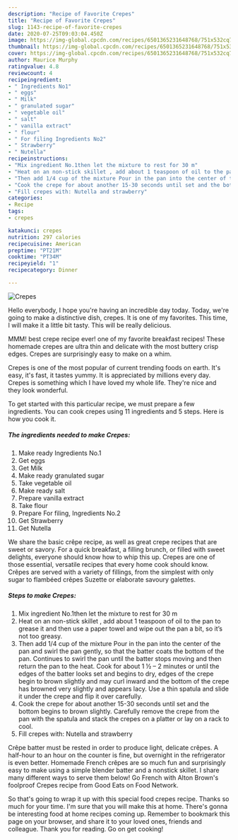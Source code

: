 ```yaml
---
description: "Recipe of Favorite Crepes"
title: "Recipe of Favorite Crepes"
slug: 1143-recipe-of-favorite-crepes
date: 2020-07-25T09:03:04.450Z
image: https://img-global.cpcdn.com/recipes/6501365231648768/751x532cq70/crepes-recipe-main-photo.jpg
thumbnail: https://img-global.cpcdn.com/recipes/6501365231648768/751x532cq70/crepes-recipe-main-photo.jpg
cover: https://img-global.cpcdn.com/recipes/6501365231648768/751x532cq70/crepes-recipe-main-photo.jpg
author: Maurice Murphy
ratingvalue: 4.8
reviewcount: 4
recipeingredient:
- " Ingredients No1"
- " eggs"
- " Milk"
- " granulated sugar"
- " vegetable oil"
- " salt"
- " vanilla extract"
- " flour"
- " For filing Ingredients No2"
- " Strawberry"
- " Nutella"
recipeinstructions:
- "Mix ingredient No.1then let the mixture to rest for 30 m"
- "Heat on an non-stick skillet , add about 1 teaspoon of oil to the pan to grease it and then use a paper towel and wipe out the pan a bit, so it’s not too greasy."
- "Then add 1/4 cup of the mixture Pour in the pan into the center of the pan and swirl the pan gently, so that the batter coats the bottom of the pan. Continues to swirl the pan until the batter stops moving and then return the pan to the heat. Cook for about 1 ½ – 2 minutes or until the edges of the batter looks set and begins to dry, edges of the crepe begin to brown slightly and may curl inward and the bottom of the crepe has browned very slightly and appears lacy. Use a thin spatula and slide it under the crepe and flip it over carefully."
- "Cook the crepe for about another 15-30 seconds until set and the bottom begins to brown slightly. Carefully remove the crepe from the pan with the spatula and stack the crepes on a platter or lay on a rack to cool."
- "Fill crepes with: Nutella and strawberry"
categories:
- Recipe
tags:
- crepes

katakunci: crepes 
nutrition: 297 calories
recipecuisine: American
preptime: "PT21M"
cooktime: "PT34M"
recipeyield: "1"
recipecategory: Dinner

---
```



![Crepes](https://img-global.cpcdn.com/recipes/6501365231648768/751x532cq70/crepes-recipe-main-photo.jpg)

Hello everybody, I hope you're having an incredible day today. Today, we're going to make a distinctive dish, crepes. It is one of my favorites. This time, I will make it a little bit tasty. This will be really delicious.

MMM! best crepe recipe ever! one of my favorite breakfast recipes! These homemade crepes are ultra thin and delicate with the most buttery crisp edges. Crepes are surprisingly easy to make on a whim.

Crepes is one of the most popular of current trending foods on earth. It's easy, it's fast, it tastes yummy. It is appreciated by millions every day. Crepes is something which I have loved my whole life. They're nice and they look wonderful.


To get started with this particular recipe, we must prepare a few ingredients. You can cook crepes using 11 ingredients and 5 steps. Here is how you cook it.

<!--inarticleads1-->

##### The ingredients needed to make Crepes:

1. Make ready  Ingredients No.1
1. Get  eggs
1. Get  Milk
1. Make ready  granulated sugar
1. Take  vegetable oil
1. Make ready  salt
1. Prepare  vanilla extract
1. Take  flour
1. Prepare  For filing, Ingredients No.2
1. Get  Strawberry
1. Get  Nutella


We share the basic crêpe recipe, as well as great crepe recipes that are sweet or savory. For a quick breakfast, a filling brunch, or filled with sweet delights, everyone should know how to whip this up. Crepes are one of those essential, versatile recipes that every home cook should know. Crêpes are served with a variety of fillings, from the simplest with only sugar to flambéed crêpes Suzette or elaborate savoury galettes. 

<!--inarticleads2-->

##### Steps to make Crepes:

1. Mix ingredient No.1then let the mixture to rest for 30 m
1. Heat on an non-stick skillet , add about 1 teaspoon of oil to the pan to grease it and then use a paper towel and wipe out the pan a bit, so it’s not too greasy.
1. Then add 1/4 cup of the mixture Pour in the pan into the center of the pan and swirl the pan gently, so that the batter coats the bottom of the pan. Continues to swirl the pan until the batter stops moving and then return the pan to the heat. Cook for about 1 ½ – 2 minutes or until the edges of the batter looks set and begins to dry, edges of the crepe begin to brown slightly and may curl inward and the bottom of the crepe has browned very slightly and appears lacy. Use a thin spatula and slide it under the crepe and flip it over carefully.
1. Cook the crepe for about another 15-30 seconds until set and the bottom begins to brown slightly. Carefully remove the crepe from the pan with the spatula and stack the crepes on a platter or lay on a rack to cool.
1. Fill crepes with: Nutella and strawberry


Crêpe batter must be rested in order to produce light, delicate crêpes. A half-hour to an hour on the counter is fine, but overnight in the refrigerator is even better. Homemade French crêpes are so much fun and surprisingly easy to make using a simple blender batter and a nonstick skillet. I share many different ways to serve them below! Go French with Alton Brown&#39;s foolproof Crepes recipe from Good Eats on Food Network. 

So that's going to wrap it up with this special food crepes recipe. Thanks so much for your time. I'm sure that you will make this at home. There's gonna be interesting food at home recipes coming up. Remember to bookmark this page on your browser, and share it to your loved ones, friends and colleague. Thank you for reading. Go on get cooking!
